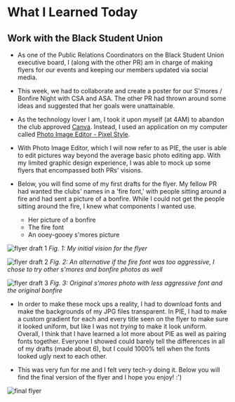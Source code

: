 # What I Learned Today 

## Work with the Black Student Union 

 - As one of the Public Relations Coordinators on the Black Student Union executive board, I (along with the other PR) am in charge of making flyers for our events and keeping our members updated via social media. 
 
 - This week, we had to collaborate and create a poster for our S'mores / Bonfire Night with CSA and ASA. The other PR had thrown around some ideas and suggested that her goals were unattainable. 

 - As the technology lover I am, I took it upon myself (at 4AM) to abandon the club approved 
 [Canva](https://www.canva.com/). Instead, I used an application on my computer called [Photo Image Editor - Pixel Style](https://apps.apple.com/us/app/photo-image-editor-pixelstyle/id1244649277?mt=12). 

 - With Photo Image Editor, which I will now refer to as PIE, the user is able to edit pictures way beyond the average basic photo editing app. With my limited graphic design experience, I was able to mock up some flyers that encompassed both PRs' visions.

 - Below, you will find some of my first drafts for the flyer. My fellow PR had wanted the clubs' names in a 'fire font,' with people sitting around a fire and had sent a picture of a bonfire. While I could not get the people sitting around the fire, I knew what components I wanted use. 
    - Her picture of a bonfire
    - The fire font 
    - An ooey-gooey s'mores picture 

![flyer draft 1](images/smores_flyer_edit.jpg)
*Fig. 1: My initial vision for the flyer* 


![flyer draft 2](images/smores_flyer2.jpg)
*Fig. 2: An alternative if the fire font was too aggressive, I chose to try other s'mores and bonfire photos as well* 


![flyer draft 3](images/smores_flyer3.jpg)
*Fig. 3: Original s'mores photo with less aggressive font and the original bonfire* 

- In order to make these mock ups a reality, I had to download fonts and make the backgrounds of my JPG files transparent. In PIE, I had to make a custom gradient for each and every title seen on the flyer to make sure it looked uniform, but like I was not *trying* to make it look uniform. Overall, I think that I have learned a lot more about PIE as well as pairing fonts together. Everyone I showed could barely tell the differences in all of my drafts (made about 6), but I could 1000% tell when the fonts looked ugly next to each other. 

- This was very fun for me and I felt very tech-y doing it. Below you will find the final version of the flyer and I hope you enjoy! :') 

![final flyer](images/finalized_smores_flyer.jpg)

